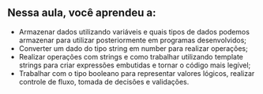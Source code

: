 ## Nessa aula, você aprendeu a:

- Armazenar dados utilizando variáveis e quais tipos de dados podemos armazenar para utilizar posteriormente em programas desenvolvidos;
- Converter um dado do tipo string em number para realizar operações;
- Realizar operações com strings e como trabalhar utilizando template strings para criar expressões embutidas e tornar o código mais legível;
- Trabalhar com o tipo booleano para representar valores lógicos, realizar controle de fluxo, tomada de decisões e validações.